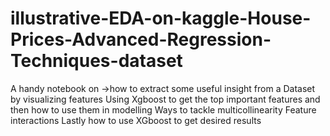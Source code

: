 # illustrative-EDA-on-kaggle-House-Prices-Advanced-Regression-Techniques-dataset
A handy notebook on 
    ->how to extract some useful insight from a Dataset by visualizing features 
    Using Xgboost to get the top important features and then how to use them in modelling
    Ways to tackle multicollinearity
    Feature interactions
    Lastly how to use XGboost to get desired results

